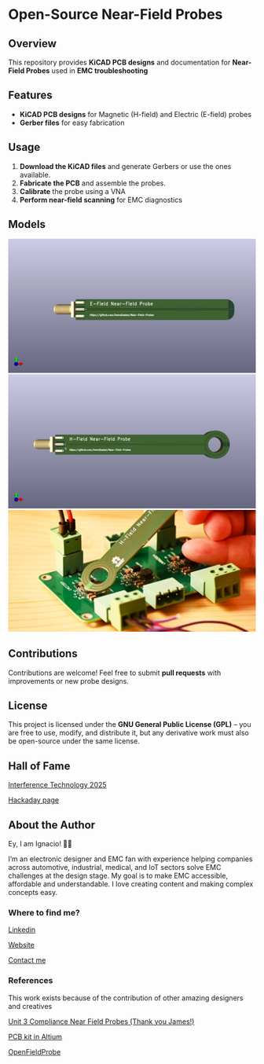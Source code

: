 # Open-Source Near-Field Probes

## Overview
This repository provides **KiCAD PCB designs** and documentation for **Near-Field Probes** used in **EMC troubleshooting**

## Features
- **KiCAD PCB designs** for Magnetic (H-field) and Electric (E-field) probes
- **Gerber files** for easy fabrication

## Usage
1. **Download the KiCAD files** and generate Gerbers or use the ones available.
2. **Fabricate the PCB** and assemble the probes.
3. **Calibrate** the probe using a VNA
4. **Perform near-field scanning** for EMC diagnostics

## Models

![E-Field Near Field Probe - 3D Top View](Img/EField-Top.png)
![H-Field Near Field Probe - 3D Bottom View](Img/HField-Top.png)
![Measuring with a H-Field Near Field Probe](Img/H-FieldProbe_DCDC_1.jpg)

## Contributions
Contributions are welcome! Feel free to submit **pull requests** with improvements or new probe designs.

## License
This project is licensed under the **GNU General Public License (GPL)** – you are free to use, modify, and distribute it, but any derivative work must also be open-source under the same license.

## Hall of Fame
[Interference Technology 2025](https://interferencetechnology.com/2025-item-magazine/)

[Hackaday page](https://hackaday.io/project/202752-near-field-probes-pcb-kit)

## About the Author
Ey, I am Ignacio! 👋🏼

I’m an electronic designer and EMC fan with experience helping companies across automotive, industrial, medical, and IoT sectors solve EMC challenges at the design stage. 
My goal is to make EMC accessible, affordable and understandable. I love creating content and making complex concepts easy.

### Where to find me?

[Linkedin](https://www.linkedin.com/in/idmendizabal/)

[Website](https://ignaciodemendizabal.com)

[Contact me](https://ignaciodemendizabal.com/contact)

### References
This work exists because of the contribution of other amazing designers and creatives

[Unit 3 Compliance Near Field Probes (Thank you James!)](https://www.unit3compliance.co.uk/probe5/)

[PCB kit in Altium](https://github.com/ketszim97/NearField_PCB_Probes)

[OpenFieldProbe](https://github.com/goopypanther/OpenFieldProbe)
